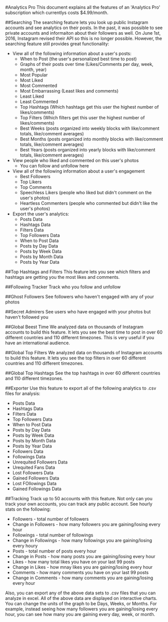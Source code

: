 #Analytics Pro
This document explains all the features of an 'Analytics Pro' subscription which currentlys costs $4.99/month.

##Searching
The searching feature lets you look up public Instagram accounts and see analytics on their posts. In the past, it was possible to see private accounts and informaiton about their followers as well. On June 1st, 2016, Instagram revised their API so this is no longer possible. However, the searching feature still provides great functionality:
* View all of the following information about a user's posts:
  * When to Post (the user's personalized best time to post)
  * Graphs of their posts over time (Likes/Comments per day, week, month, year)
  * Most Popular
  * Most Liked
  * Most Commented
  * Most Embarrassing (Least likes and comments)
  * Least Liked
  * Least Commented
  * Top Hashtags (Which hashtags get this user the highest number of likes/comments)
  * Top Filters (Which filters get this user the highest number of likes/comments)
  * Best Weeks (posts organized into weekly blocks with like/comment totals, like/comment averages)
  * Best Months (posts organized into monthly blocks with like/comment totals, like/comment averages)
  * Best Years (posts organized into yearly blocks with like/comment totals, like/comment averages)
* View people who liked and commented on this user's photos
  * You can follow and unfollow here
* View all of the following information about a user's engagement
  * Best Followers
  * Top Likers
  * Top Comments
  * Speechless Likers (people who liked but didn't comment on the user's photos)
  * Heartless Commenters (people who commented but didn't like the user's photos)
* Export the user's analytics:
  * Posts Data
  * Hashtags Data
  * Filters Data
  * Top Followers Data
  * When to Post Data
  * Posts by Day Data
  * Posts by Week Data
  * Posts by Month Data
  * Posts by Year Data

##Top Hashtags and Filters
This feature lets you see which filters and hashtags are getting you the most likes and comments.

##Following Tracker
Track who you follow and unfollow

##Ghost Followers
See followers who haven't engaged with any of your photos

##Secret Admirers
See users who have engaged with your photos but haven't followed you

##Global Beest Time
We analyzed data on thousands of Instagram accounts to build this feature. It lets you see the best time to post in over 60 different countries and 110 different timezones. This is very useful if you have an international audience.

##Global Top Filters
We analyzed data on thousands of Instagram accounts to build this feature. It lets you see the top filters in over 60 different countries and 110 different timezones. 

##Global Top Hashtags
See the top hashtags in over 60 different countries and 110 different timezones.

##Exporter
Use this feature to export all of the following analytics to .csv files for analysis:
 * Posts Data
 * Hashtags Data
 * Filters Data
 * Top Followers Data
 * When to Post Data
 * Posts by Day Data
 * Posts by Week Data
 * Posts by Month Data
 * Posts by Year Data
 * Followers Data
 * Followings Data
 * Unrequited Followers Data
 * Urequited Fans Data
 * Lost Followers Data
 * Gained Followers Data
 * Lost FOllowings Data
 * Gained Followings Data
 
##Tracking
Track up to 50 accounts with this feature. Not only can you track your own accounts, you can track any public account. See hourly stats on the following:
* Followers - total number of followers
* Change in Followers - how many followers you are gaining/losing every hour
* Followings - total number of followings
* Change in Followings - how many followings you are gaining/losing every houry
* Posts - total number of posts every hour
* Change in Posts - how many posts you are gaining/losing every hour
* Likes - how many total likes you have on your last 99 posts
* Change in Likes - how mnay likes you are gaining/losing every hour
* Comments - how many comments you have on your last 99 posts
* Change in Comments - how many comments you are gaining/losing every hour

Also, you can export any of the above data sets to .csv files that you can analyze in excel. All of the above data are displayed on interactive charts. You can change the units of the graph to be Days, Weeks, or Months. For example, instead seeing how many followers you are gaining/losing every hour, you can see how many you are gaining every day, week, or month.
